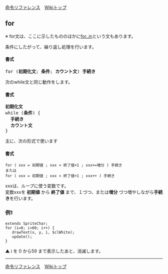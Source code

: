 
[命令リファレンス](./reference)&emsp;[Wikiトップ](./)

<title>命令リファレンス - for</title>

## for

※ for文は、ここに示したもののほかに[for..in](./rf-for-in)という文もあります。

条件にしたがって、繰り返し処理を行います。

#### 書式
<pre>
for (<b>初期化文</b>; <b>条件</b>; <b>カウント文</b>) <b>手続き</b>
</pre>
次のwhile文と同じ動作をします。

#### 書式
<pre>
<b>初期化文</b>
while (<b>条件</b>) {
  <b>手続き</b>
  <b>カウント文</b>
}
</pre>

主に、次の形式で使います

#### 書式
```
for ( xxx = 初期値 ; xxx < 終了値+1 ; xxx+=増分 ) 手続き
または
for ( xxx = 初期値 ; xxx < 終了値+1 ; xxx++ ) 手続き
```

xxxは、ループに使う変数です。  
変数xxxを **初期値** から **終了値** まで、１づつ、または**増分** づつ増やしながら**手続き**を行います。

### 例1

```
extends SpriteChar;
for (i=0; i<60; i++) {
   drawText(x, y, i, $clWhite);
   update();
}
```
▲ i を 0 から59 まで表示したあと、消滅します。

***

[命令リファレンス](./reference)&emsp;[Wikiトップ](./)

